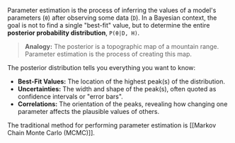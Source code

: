 
Parameter estimation is the process of inferring the values of a model's parameters (`θ`) after observing some data (`D`). In a Bayesian context, the goal is not to find a single "best-fit" value, but to determine the entire **posterior probability distribution**, `P(θ|D, H)`.

> **Analogy:** The posterior is a topographic map of a mountain range. Parameter estimation is the process of creating this map.

The posterior distribution tells you everything you want to know:
-   **Best-Fit Values:** The location of the highest peak(s) of the distribution.
-   **Uncertainties:** The width and shape of the peak(s), often quoted as confidence intervals or "error bars".
-   **Correlations:** The orientation of the peaks, revealing how changing one parameter affects the plausible values of others.

The traditional method for performing parameter estimation is [[Markov Chain Monte Carlo (MCMC)]].